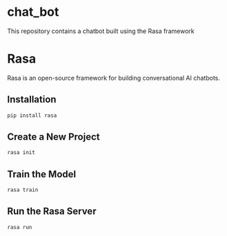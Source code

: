 # chat_bot
This repository contains a chatbot built using the Rasa framework

# Rasa

Rasa is an open-source framework for building conversational AI chatbots.

## Installation

```bash
pip install rasa
```
 
## Create a New Project

```bash
rasa init
```

## Train the Model

```bash
rasa train
```
## Run the Rasa Server

```bash
rasa run
```
